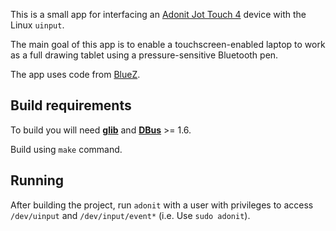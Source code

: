 This is a small app for interfacing an [Adonit Jot Touch 4](http://www.adonit.net/jot/touch) device with the Linux `uinput`.

The main goal of this app is to enable a touchscreen-enabled laptop to work as a full drawing tablet using a pressure-sensitive Bluetooth pen.

The app uses code from [BlueZ](http://www.bluez.org).

## Build requirements

To build you will need **[glib](https://developer.gnome.org/glib/stable)** and **[DBus](http://www.linuxfromscratch.org/blfs/view/svn/general/dbus.html)** >= 1.6.

Build using `make` command.

## Running

After building the project, run `adonit` with a user with privileges to access `/dev/uinput` and `/dev/input/event*` (i.e. Use `sudo adonit`).
